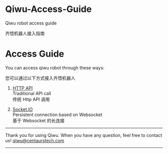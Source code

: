 # Qiwu-Access-Guide
Qiwu robot access guide

齐悟机器人接入指南

# Access Guide

You can access qiwu robot through these ways:

您可以通过以下方式接入齐悟机器人

1. [HTTP API ]()  
Traditional API call  
传统 Http API 调用

2. [Socket.IO](https://github.com/noahzark/Qiwu-Access-Guide/blob/master/socketio.md)  
Persistent connection based on Websocket  
基于 Websocket 的长连接

***************************************************************

Thank you for using Qiwu.
When you have any question, feel free to contact us!
[qiwu@centaurstech.com](mailto:qiwu@centaurstech.com?subject=Qiwu%20Questions)

***************************************************************

